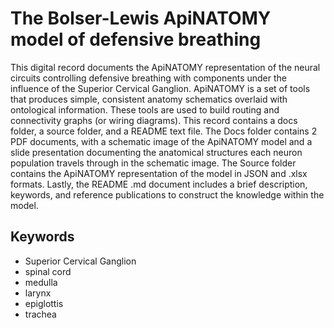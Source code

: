 # The Bolser-Lewis ApiNATOMY model of defensive breathing

This digital record documents the ApiNATOMY representation of the neural circuits controlling defensive breathing with components under the influence of the Superior Cervical Ganglion. ApiNATOMY is a set of tools that produces simple, consistent anatomy schematics overlaid with ontological information. These tools are used to build routing and connectivity graphs (or wiring diagrams). This record contains a docs folder, a source folder, and a README text file. The Docs folder contains 2 PDF documents, with a schematic image of the ApiNATOMY model and a slide presentation documenting the anatomical structures each neuron population travels through in the schematic image. The Source folder contains the ApiNATOMY representation of the model in JSON and .xlsx formats. Lastly, the README .md document includes a brief description, keywords, and reference publications to construct the knowledge within the model.

## Keywords
* Superior Cervical Ganglion
* spinal cord
* medulla
* larynx
* epiglottis
* trachea
